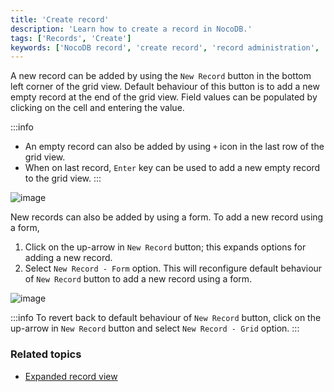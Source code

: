 ```yaml
---
title: 'Create record'
description: 'Learn how to create a record in NocoDB.'
tags: ['Records', 'Create']
keywords: ['NocoDB record', 'create record', 'record administration', 'record organization']
---
```


A new record can be added by using the `New Record` button in the bottom left corner of the grid view. Default behaviour of this button is to add a new empty record at the end of the grid view. Field values can be populated by clicking on the cell and entering the value.

:::info
- An empty record can also be added by using `+` icon in the last row of the grid view.
- When on last record, `Enter` key can be used to add a new empty record to the grid view.
:::


![image](/img/v2/records/new-record-grid.png)

New records can also be added by using a form. To add a new record using a form, 
1. Click on the up-arrow in `New Record` button; this expands options for adding a new record. 
2. Select `New Record - Form` option. This will reconfigure default behaviour of `New Record` button to add a new record using a form.

![image](/img/v2/records/new-record-form.png)

:::info
To revert back to default behaviour of `New Record` button, click on the up-arrow in `New Record` button and select `New Record - Grid` option.
:::

### Related topics
- [Expanded record view](/records/expanded-record)


